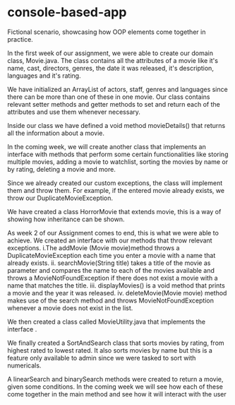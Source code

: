 # console-based-app
Fictional scenario, showcasing how  OOP elements come together in practice.

In the first week of our assignment, we were able to create our domain class, Movie.java. The class contains all the attributes of a movie like it's name, cast, directors, genres, the date it was released, it's description, languages and it's rating.

We have initialized an ArrayList of actors, staff, genres and languages since there can be more than one of these in one movie. Our class contains relevant setter methods and getter methods to set and return each of the attributes and use them whenever necessary.

Inside our class we have defined a void method movieDetails() that returns all the information about a movie.

In the coming week, we will create another class that implements an interface with methods that perform some certain functionalities like storing multiple movies, adding a movie to watchlist, sorting the movies by name or by rating, deleting a movie and more. 

Since we already created our custom exceptions, the class will implement them and throw them. For example, if the entered movie already exists, we throw our DuplicateMovieException.

We have created a class HorrorMovie that extends movie, this is a way of showing how inheritance can be shown.




As week 2 of our Assignment comes to end, this is what we were able to achieve. We created an interface with our methods that throw relevant exceptions.
i.The addMovie (Movie movie)method throws a DuplicateMovieException each time you enter a movie with a name that already exists.
ii. searchMovie(String title) takes a title of the movie as parameter and compares the name to each of the movies available and throws a MovieNotFoundException if there does not exist a movie with a name that matches the title.
iii. displayMovies() is a void method that prints a movie and the year it was released.
iv. deleteMovie(Movie movie)  method makes use  of the search method and throws MovieNotFoundException whenever a movie does not exist in the list.

We then created a class called MovieUtility.java that implements the interface .

We finally created a SortAndSearch class  that sorts movies by rating, from highest rated to lowest rated. It also sorts movies by name but this is a feature only available to admin since we were tasked to sort with numericals.

A linearSearch and binarySearch methods were created to return a movie, given some conditions. In the coming week we will see how each of these come together in the main method and see how it will interact with the user






